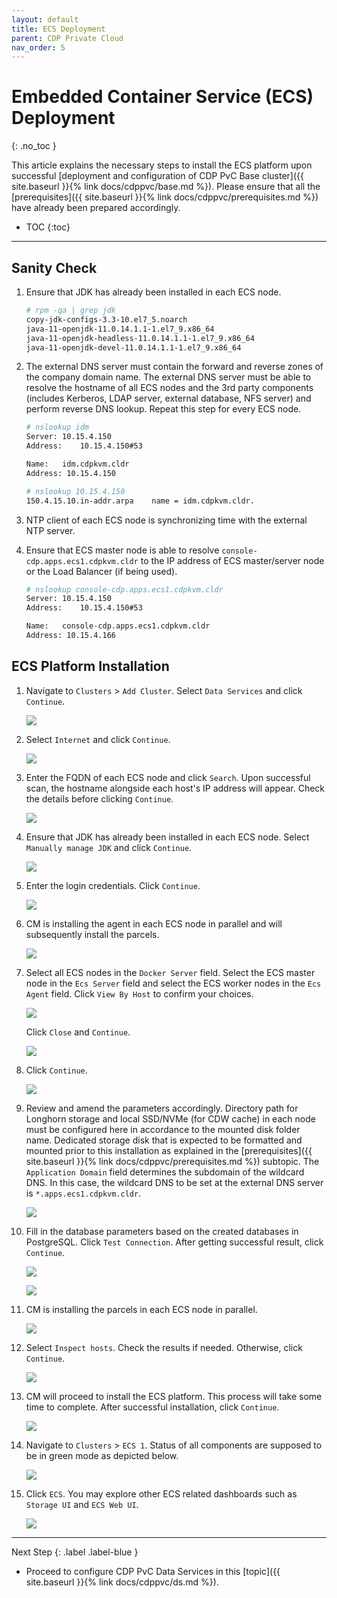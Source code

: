 ```yaml
---
layout: default
title: ECS Deployment
parent: CDP Private Cloud
nav_order: 5
---
```


# Embedded Container Service (ECS) Deployment
{: .no_toc }

This article explains the necessary steps to install the ECS platform upon successful [deployment and configuration of CDP PvC Base cluster]({{ site.baseurl }}{% link docs/cdppvc/base.md %}). Please ensure that all the [prerequisites]({{ site.baseurl }}{% link docs/cdppvc/prerequisites.md %}) have already been prepared accordingly.

- TOC
{:toc}

---

## Sanity Check

1. Ensure that JDK has already been installed in each ECS node.

    ```bash
    # rpm -qa | grep jdk
    copy-jdk-configs-3.3-10.el7_5.noarch
    java-11-openjdk-11.0.14.1.1-1.el7_9.x86_64
    java-11-openjdk-headless-11.0.14.1.1-1.el7_9.x86_64
    java-11-openjdk-devel-11.0.14.1.1-1.el7_9.x86_64
    ```

2. The external DNS server must contain the forward and reverse zones of the company domain name. The external DNS server must be able to resolve the hostname of all ECS nodes and the 3rd party components (includes Kerberos, LDAP server, external database, NFS server) and perform reverse DNS lookup. Repeat this step for every ECS node.

    ```bash
    # nslookup idm
    Server:	10.15.4.150
    Address:	10.15.4.150#53

    Name:	idm.cdpkvm.cldr
    Address: 10.15.4.150

    # nslookup 10.15.4.150
    150.4.15.10.in-addr.arpa	name = idm.cdpkvm.cldr.
    ```

3. NTP client of each ECS node is synchronizing time with the external NTP server.

4. Ensure that ECS master node is able to resolve `console-cdp.apps.ecs1.cdpkvm.cldr` to the IP address of ECS master/server node or the Load Balancer (if being used).

    ```bash
    # nslookup console-cdp.apps.ecs1.cdpkvm.cldr
    Server: 10.15.4.150
    Address:	10.15.4.150#53

    Name:	console-cdp.apps.ecs1.cdpkvm.cldr
    Address: 10.15.4.166
    ```
    
## ECS Platform Installation

1. Navigate to `Clusters` > `Add Cluster`. Select `Data Services` and click `Continue`.

    ![](../../assets/images/ecs/addecs1.png)
    
2. Select `Internet` and click `Continue`. 

    ![](../../assets/images/ecs/addecs2.png)

3. Enter the FQDN of each ECS node and click `Search`. Upon successful scan, the hostname alongside each host's IP address will appear. Check the details before clicking `Continue`.

    ![](../../assets/images/ecs/addecs3.png)
    
4. Ensure that JDK has already been installed in each ECS node. Select `Manually manage JDK` and click `Continue`.

    ![](../../assets/images/ecs/addecs4.png)

5. Enter the login credentials. Click `Continue`. 

    ![](../../assets/images/ecs/addecs5.png)
    
6. CM is installing the agent in each ECS node in parallel and will subsequently install the parcels.
    
    ![](../../assets/images/ecs/addecs6.png)
    
7. Select all ECS nodes in the `Docker Server` field. Select the ECS master node in the `Ecs Server` field and select the ECS worker nodes in the `Ecs Agent` field. Click `View By Host` to confirm your choices.   
    
    ![](../../assets/images/ecs/addecs7.png)
    
    Click `Close` and `Continue`.
    
    ![](../../assets/images/ecs/addecs8.png)
    
8. Click `Continue`.
    
    ![](../../assets/images/ecs/addecs9.png)
    
9. Review and amend the parameters accordingly. Directory path for Longhorn storage and local SSD/NVMe (for CDW cache) in each node must be configured here in accordance to the mounted disk folder name. Dedicated storage disk that is expected to be formatted and mounted prior to this installation as explained in the [prerequisites]({{ site.baseurl }}{% link docs/cdppvc/prerequisites.md %}) subtopic. The `Application Domain` field determines the subdomain of the wildcard DNS. In this case, the wildcard DNS to be set at the external DNS server is `*.apps.ecs1.cdpkvm.cldr`.
    
    ![](../../assets/images/ecs/addecs10.png)
    
10. Fill in the database parameters based on the created databases in PostgreSQL. Click `Test Connection`. After getting successful result, click `Continue`.
    
    ![](../../assets/images/ecs/addecs11.png)
    
    ![](../../assets/images/ecs/addecs12.png)

12. CM is installing the parcels in each ECS node in parallel.

    ![](../../assets/images/ecs/addecs13.png)
    
14. Select `Inspect hosts`. Check the results if needed. Otherwise, click `Continue`. 
    
    ![](../../assets/images/ecs/addecs14.png) 
    
15. CM will proceed to install the ECS platform. This process will take some time to complete. After successful installation, click `Continue`. 
    
    ![](../../assets/images/ecs/addecs15.png)  
    
16. Navigate to `Clusters` > `ECS 1`. Status of all components are supposed to be in green mode as depicted below.

    ![](../../assets/images/ecs/addecs16.png)  
    
17. Click `ECS`. You may explore other ECS related dashboards such as `Storage UI` and `ECS Web UI`.  

    ![](../../assets/images/ecs/addecs17.png)  
    
---    
   Next Step
   {: .label .label-blue } 
   
- Proceed to configure CDP PvC Data Services in this [topic]({{ site.baseurl }}{% link docs/cdppvc/ds.md %}).
        

